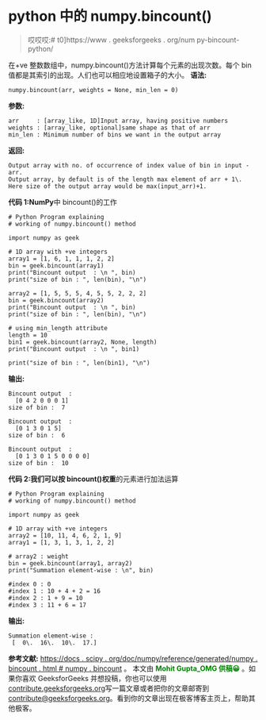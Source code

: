 # python 中的 numpy.bincount()

> 哎哎哎:# t0]https://www . geeksforgeeks . org/num py-bincount-python/

在+ve 整数数组中，numpy.bincount()方法计算每个元素的出现次数。每个 bin 值都是其索引的出现。人们也可以相应地设置箱子的大小。
**语法:**

```
numpy.bincount(arr, weights = None, min_len = 0)
```

**参数:**

```
arr     : [array_like, 1D]Input array, having positive numbers
weights : [array_like, optional]same shape as that of arr
min_len : Minimum number of bins we want in the output array

```

**返回:**

```
Output array with no. of occurrence of index value of bin in input - arr. 
Output array, by default is of the length max element of arr + 1\. 
Here size of the output array would be max(input_arr)+1.

```

**代码 1:NumPy**中 bincount()的工作

```
# Python Program explaining 
# working of numpy.bincount() method

import numpy as geek

# 1D array with +ve integers
array1 = [1, 6, 1, 1, 1, 2, 2]
bin = geek.bincount(array1)
print("Bincount output  : \n ", bin)
print("size of bin : ", len(bin), "\n")

array2 = [1, 5, 5, 5, 4, 5, 5, 2, 2, 2]
bin = geek.bincount(array2)
print("Bincount output  : \n ", bin)
print("size of bin : ", len(bin), "\n")

# using min_length attribute
length = 10
bin1 = geek.bincount(array2, None, length)
print("Bincount output  : \n ", bin1)

print("size of bin : ", len(bin1), "\n")
```

**输出:**

```
Bincount output  : 
  [0 4 2 0 0 0 1]
size of bin :  7 

Bincount output  : 
  [0 1 3 0 1 5]
size of bin :  6 

Bincount output  : 
  [0 1 3 0 1 5 0 0 0 0]
size of bin :  10 

```

**代码 2:我们可以按 bincount()权重**的元素进行加法运算

```
# Python Program explaining 
# working of numpy.bincount() method

import numpy as geek

# 1D array with +ve integers
array2 = [10, 11, 4, 6, 2, 1, 9]
array1 = [1, 3, 1, 3, 1, 2, 2]

# array2 : weight
bin = geek.bincount(array1, array2)
print("Summation element-wise : \n", bin)

#index 0 : 0
#index 1 : 10 + 4 + 2 = 16
#index 2 : 1 + 9 = 10
#index 3 : 11 + 6 = 17
```

**输出:**

```
Summation element-wise : 
 [  0\.  16\.  10\.  17.]
```

**参考文献:**
[https://docs . scipy . org/doc/numpy/reference/generated/numpy . bincount . html # numpy . bincount](https://docs.scipy.org/doc/numpy/reference/generated/numpy.bincount.html#numpy.bincount)
。
本文由 <font color="green">**Mohit Gupta_OMG 供稿😀**</font> 。如果你喜欢 GeeksforGeeks 并想投稿，你也可以使用[contribute.geeksforgeeks.org](http://www.contribute.geeksforgeeks.org)写一篇文章或者把你的文章邮寄到 contribute@geeksforgeeks.org。看到你的文章出现在极客博客主页上，帮助其他极客。